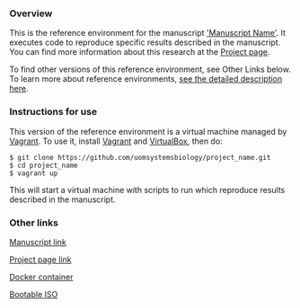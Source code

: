 ### Overview

This is the reference environment for the manuscript ['Manuscript Name'](http://manuscript-link.org).  It executes code to reproduce specific results described in the manuscript.   You can find more information about this research at the [Project page](http://project-link.org).  

To find other versions of this reference environment, see Other Links below.  To learn more about reference environments, [see the detailed description here](http://uomsystemsbiology.github.io/reference-environments/).  

### Instructions for use

This version of the reference environment is a virtual machine managed by [Vagrant](http://www.vagrantup.com).  To use it, install [Vagrant](http://www.vagrantup.com) and [VirtualBox](https://www.virtualbox.org/), then do:

```
$ git clone https://github.com/uomsystemsbiology/project_name.git
$ cd project_name
$ vagrant up
```
This will start a virtual machine with scripts to run which reproduce results described in the manuscript.  

### Other links

[Manuscript link](http://manuscript-link.org)

[Project page link](http://project-link.org)

[Docker container](https://docker-link.org)

[Bootable ISO](https://iso-link.org)


